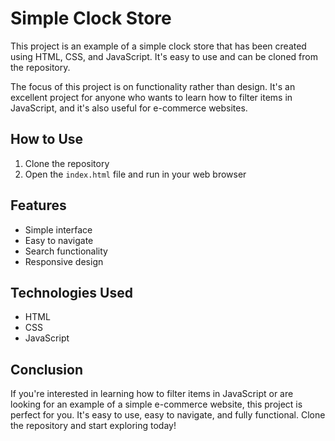 # Simple Clock Store

This project is an example of a simple clock store that has been created using HTML, CSS, and JavaScript. It's easy to use and can be cloned from the repository.

The focus of this project is on functionality rather than design. It's an excellent project for anyone who wants to learn how to filter items in JavaScript, and it's also useful for e-commerce websites.

## How to Use

1. Clone the repository
2. Open the `index.html` file and run in your web browser


## Features

- Simple interface
- Easy to navigate
- Search functionality
- Responsive design

## Technologies Used

- HTML
- CSS
- JavaScript

## Conclusion

If you're interested in learning how to filter items in JavaScript or are looking for an example of a simple e-commerce website, this project is perfect for you. It's easy to use, easy to navigate, and fully functional. Clone the repository and start exploring today!
